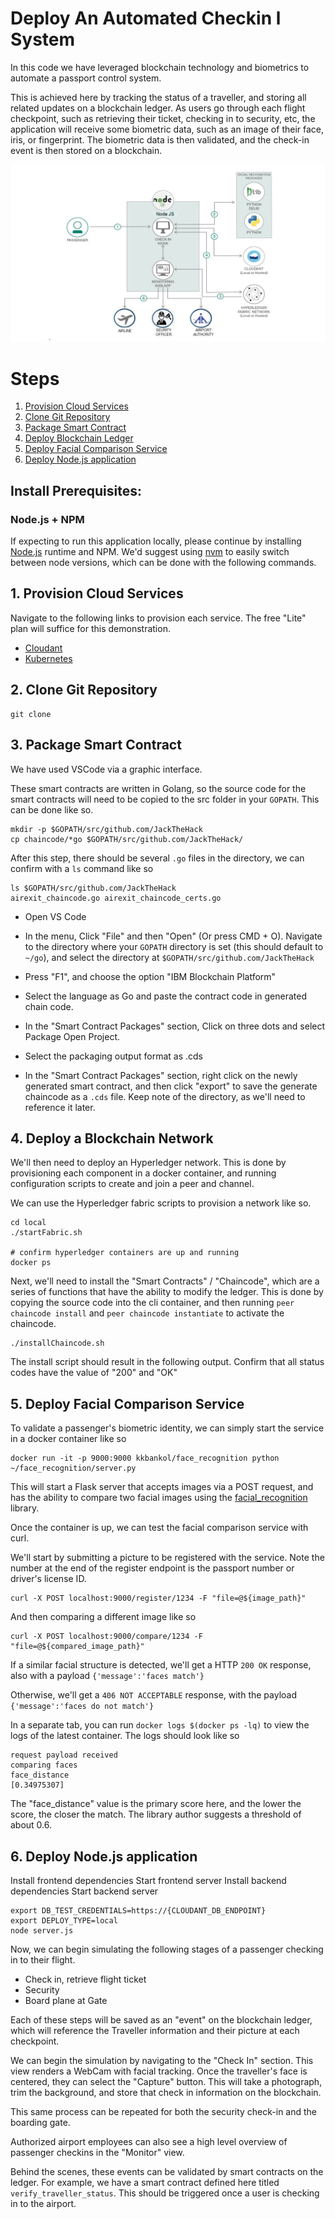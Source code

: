 # Deploy An Automated Checkin l System
In this code we have leveraged blockchain technology and biometrics to automate a passport control system.

This is achieved here by tracking the status of a traveller, and storing all related updates on a blockchain ledger. As users go through each flight checkpoint, such as retrieving their ticket, checking in to security, etc, the application will receive some biometric data, such as an image of their face, iris, or fingerprint. The biometric data is then validated, and the check-in event is then stored on a blockchain.

<img src="https://github.com/artirocks/HackTheJack/blob/main/airport-app/public/The_Unknowns_Adani_Jack_The_Hack.jpg">

# Steps

1. [Provision Cloud Services](#1-provision-cloud-services)
2. [Clone Git Repository](#2-clone-git-repository)
3. [Package Smart Contract](#3-package-smart-contract)
4. [Deploy Blockchain Ledger](#4-deploy-blockchain-ledger)
5. [Deploy Facial Comparison Service](#5-deploy-facial-comparison-service)
6. [Deploy Node.js application](#6-deploy-cloud-services)

## Install Prerequisites:

### Node.js + NPM
If expecting to run this application locally, please continue by installing [Node.js](https://nodejs.org/en/) runtime and NPM. We'd suggest using [nvm](https://github.com/creationix/nvm) to easily switch between node versions, which can be done with the following commands.


<!-- ### GoLang
Golang is a programming language we'll use to write "smart contracts". Smart contracts are essentially functions that can be used to query and update the ledger.

Golang can be installed by visiting the following [link](https://golang.org/dl/), and downloading the package for your operating system.

On OS X, we can install go by downloading and selecting the `.pkg` file, and click through the prompt. If using Linux, we can install go by downloading the `.tar.gz` file and extracting it to `/usr/local`

```
tar -C /usr/local -xzf go*tar.gz
```

By default, the "GOPATH" environment variable should be set to `$HOME/go`. Set this `GOPATH` variable in your `~/.bash_profile`.
```
GOPATH=$HOME/go
``` -->

## 1. Provision Cloud Services
Navigate to the following links to provision each service. The free "Lite" plan will suffice for this demonstration.

- [Cloudant](https://cloud.ibm.com/catalog/services/cloudant)
- [Kubernetes](https://cloud.ibm.com/kubernetes/catalog/cluster)


## 2. Clone Git Repository
```
git clone
```


## 3. Package Smart Contract

We have used VSCode via a graphic interface. 

These smart contracts are written in Golang, so the source code for the smart contracts will need to be copied to the src folder in your `GOPATH`. This can be done like so.
```
mkdir -p $GOPATH/src/github.com/JackTheHack
cp chaincode/*go $GOPATH/src/github.com/JackTheHack/
```

After this step, there should be several `.go` files in the directory, we can confirm with a `ls` command like so
```
ls $GOPATH/src/github.com/JackTheHack
airexit_chaincode.go airexit_chaincode_certs.go
```

- Open VS Code

- In the menu, Click "File" and then "Open" (Or press CMD + O). Navigate to the directory where your `GOPATH` directory is set (this should default to `~/go`), and select the directory at `$GOPATH/src/github.com/JackTheHack`

- Press "F1", and choose the option "IBM Blockchain Platform"

- Select the language as Go and paste the contract code in generated chain code.

- In the "Smart Contract Packages" section, Click on three dots and select Package Open Project.

- Select the packaging output format as .cds

- In the "Smart Contract Packages" section, right click on the newly generated smart contract, and then click "export" to save the generate chaincode as a `.cds` file. Keep note of the directory, as we'll need to reference it later.

## 4. Deploy a Blockchain Network

We'll then need to deploy an Hyperledger network. This is done by provisioning each component in a docker container, and running configuration scripts to create and join a peer and channel. 

<!--
A local Hyperledger Fabric network can be deployed by running the following commands.
```
cd local
./startFabric.sh
```

After the network is up and running, we'll need to install the "Smart Contracts" / "Chaincode", which are a series of functions that have the ability to modify the ledger. This is done by copying the source code into the cli container, and then running `peer chaincode install` and `peer chaincode instantiate` to activate the chaincode. These commands can be executed by running the included script below.

```
./installChaincode.sh
``` -->

We can use the Hyperledger fabric scripts to provision a network like so.
```
cd local
./startFabric.sh

# confirm hyperledger containers are up and running
docker ps
```

Next, we'll need to install the "Smart Contracts" / "Chaincode", which are a series of functions that have the ability to modify the ledger. This is done by copying the source code into the cli container, and then running `peer chaincode install` and `peer chaincode instantiate` to activate the chaincode.

```
./installChaincode.sh
```

The install script should result in the following output. Confirm that all status codes have the value of "200" and "OK"

<!-- After the chaincode has been installed, we can run a sample chaincode invocation to confirm things are configured properly. This can be done by using the `docker exec` command, and providing arguments to target our hyperledger network and invoke the `read_everything` function. This should return a 200 status code and a JSON object with `products`, `retailer`, and `regulator` keys.

```
docker exec cli peer chaincode invoke -o orderer.example.com:7050 -C mychannel -n food -c '{"Args":["read_everything"]}'
``` -->

## 5. Deploy Facial Comparison Service
To validate a passenger's biometric identity, we can simply start the service in a docker container like so

```
docker run -it -p 9000:9000 kkbankol/face_recognition python ~/face_recognition/server.py
```

This will start a Flask server that accepts images via a POST request, and has the ability to compare two facial images using the [facial_recognition](https://github.com/ageitgey/face_recognition) library.

Once the container is up, we can test the facial comparison service with curl.

We'll start by submitting a picture to be registered with the service. Note the number at the end of the register endpoint is the passport number or driver's license ID.
```
curl -X POST localhost:9000/register/1234 -F "file=@${image_path}"
```
And then comparing a different image like so
```
curl -X POST localhost:9000/compare/1234 -F "file=@${compared_image_path}"
```

If a similar facial structure is detected, we'll get a HTTP `200 OK` response, also with a payload `{'message':'faces match'}`

Otherwise, we'll get a `406 NOT ACCEPTABLE` response, with the payload `{'message':'faces do not match'}`

In a separate tab, you can run `docker logs $(docker ps -lq)` to view the logs of the latest container. The logs should look like so
```
request payload received
comparing faces
face_distance
[0.34975307]
```

The "face_distance" value is the primary score here, and the lower the score, the closer the match. The library author suggests a threshold of about 0.6.

## 6. Deploy Node.js application
Install frontend dependencies
Start frontend server
Install backend dependencies
Start backend server
```
export DB_TEST_CREDENTIALS=https://{CLOUDANT_DB_ENDPOINT}
export DEPLOY_TYPE=local
node server.js
```

Now, we can begin simulating the following stages of a passenger checking in to their flight.

- Check in, retrieve flight ticket
- Security
- Board plane at Gate

Each of these steps will be saved as an "event" on the blockchain ledger, which will reference the Traveller information and their picture at each checkpoint.

We can begin the simulation by navigating to the "Check In" section. This view renders a WebCam with facial tracking. Once the traveller's face is centered, they can select the "Capture" button. This will take a photograph, trim the background, and store that check in information on the blockchain.

This same process can be repeated for both the security check-in and the boarding gate.

Authorized airport employees can also see a high level overview of passenger checkins in the "Monitor" view.


Behind the scenes, these events can be validated by smart contracts on the ledger. For example, we have a smart contract defined here titled `verify_traveller_status`. This should be triggered once a user is checking in to the airport.

